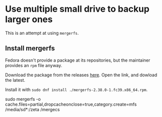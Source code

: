 # Use multiple small drive to backup larger ones

This is an attempt at using ```mergerfs```. 

## Install mergerfs

Fedora doesn't provide a package at its repositories, but the maintainer provides an ```rpm``` file anyway.

Download the package from the releases [here](https://github.com/trapexit/mergerfs/releases). Open the link, and dowload the latest.

Install it with ```sudo dnf install ./mergerfs-2.38.0-1.fc39.x86_64.rpm```.

sudo mergerfs -o cache.files=partial,dropcacheonclose=true,category.create=mfs /media/sd\*:/zeta /mergecs
